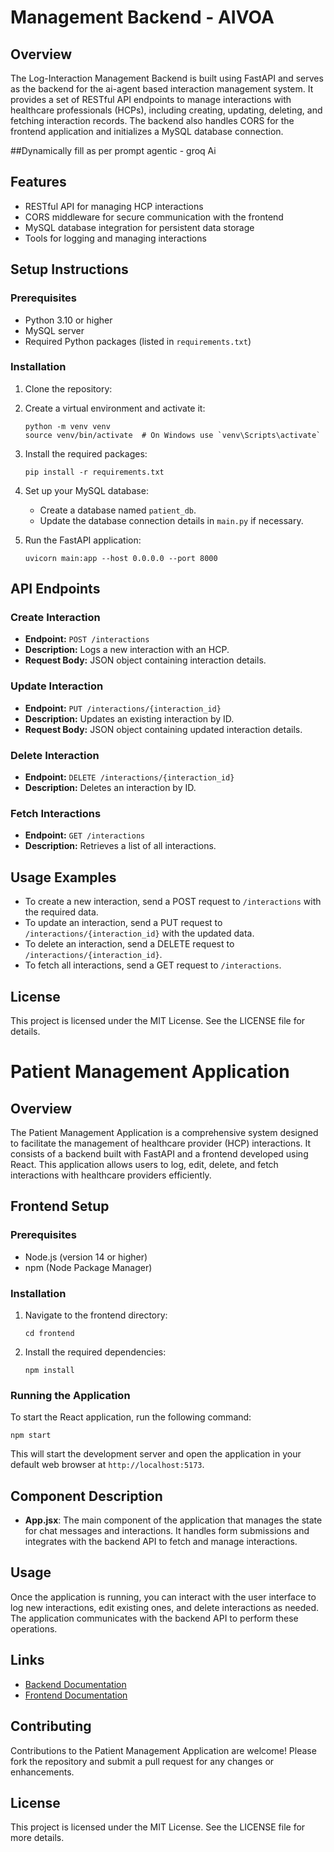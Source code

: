 # Management Backend - AIVOA

## Overview
The Log-Interaction Management Backend is built using FastAPI and serves as the backend for the ai-agent based interaction management system. It provides a set of RESTful API endpoints to manage interactions with healthcare professionals (HCPs), including creating, updating, deleting, and fetching interaction records. The backend also handles CORS for the frontend application and initializes a MySQL database connection.

##Dynamically fill as per prompt agentic - groq Ai

## Features
- RESTful API for managing HCP interactions
- CORS middleware for secure communication with the frontend
- MySQL database integration for persistent data storage
- Tools for logging and managing interactions

## Setup Instructions

### Prerequisites
- Python 3.10 or higher
- MySQL server
- Required Python packages (listed in `requirements.txt`)

### Installation
1. Clone the repository:
 

2. Create a virtual environment and activate it:
   ```
   python -m venv venv
   source venv/bin/activate  # On Windows use `venv\Scripts\activate`
   ```

3. Install the required packages:
   ```
   pip install -r requirements.txt
   ```

4. Set up your MySQL database:
   - Create a database named `patient_db`.
   - Update the database connection details in `main.py` if necessary.

5. Run the FastAPI application:
   ```
   uvicorn main:app --host 0.0.0.0 --port 8000
   ```

## API Endpoints

### Create Interaction
- **Endpoint:** `POST /interactions`
- **Description:** Logs a new interaction with an HCP.
- **Request Body:** JSON object containing interaction details.

### Update Interaction
- **Endpoint:** `PUT /interactions/{interaction_id}`
- **Description:** Updates an existing interaction by ID.
- **Request Body:** JSON object containing updated interaction details.

### Delete Interaction
- **Endpoint:** `DELETE /interactions/{interaction_id}`
- **Description:** Deletes an interaction by ID.

### Fetch Interactions
- **Endpoint:** `GET /interactions`
- **Description:** Retrieves a list of all interactions.

## Usage Examples
- To create a new interaction, send a POST request to `/interactions` with the required data.
- To update an interaction, send a PUT request to `/interactions/{interaction_id}` with the updated data.
- To delete an interaction, send a DELETE request to `/interactions/{interaction_id}`.
- To fetch all interactions, send a GET request to `/interactions`.

## License
This project is licensed under the MIT License. See the LICENSE file for details.









# Patient Management Application

## Overview
The Patient Management Application is a comprehensive system designed to facilitate the management of healthcare provider (HCP) interactions. It consists of a backend built with FastAPI and a frontend developed using React. This application allows users to log, edit, delete, and fetch interactions with healthcare providers efficiently.

## Frontend Setup

### Prerequisites
- Node.js (version 14 or higher)
- npm (Node Package Manager)

### Installation
1. Navigate to the frontend directory:
   ```
   cd frontend
   ```

2. Install the required dependencies:
   ```
   npm install
   ```

### Running the Application
To start the React application, run the following command:
```
npm start
```
This will start the development server and open the application in your default web browser at `http://localhost:5173`.

## Component Description
- **App.jsx**: The main component of the application that manages the state for chat messages and interactions. It handles form submissions and integrates with the backend API to fetch and manage interactions.

## Usage
Once the application is running, you can interact with the user interface to log new interactions, edit existing ones, and delete interactions as needed. The application communicates with the backend API to perform these operations.

## Links
- [Backend Documentation](../backend/README.md)
- [Frontend Documentation](./README.md)

## Contributing
Contributions to the Patient Management Application are welcome! Please fork the repository and submit a pull request for any changes or enhancements.

## License
This project is licensed under the MIT License. See the LICENSE file for more details.
